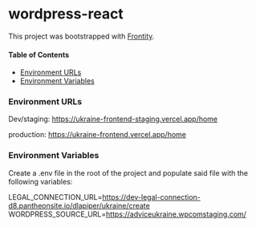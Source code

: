 # wordpress-react

This project was bootstrapped with [Frontity](https://frontity.org/).

#### Table of Contents

- [Environment URLs](#environment-urls)
- [Environment Variables](#environment-variables)

### Environment URLs 

Dev/staging: https://ukraine-frontend-staging.vercel.app/home

production: https://ukraine-frontend.vercel.app/home

### Environment Variables 

Create a .env file in the root of the project and populate said file with the following variables:

LEGAL_CONNECTION_URL=https://dev-legal-connection-d8.pantheonsite.io/dlapiper/ukraine/create
WORDPRESS_SOURCE_URL=https://adviceukraine.wpcomstaging.com/